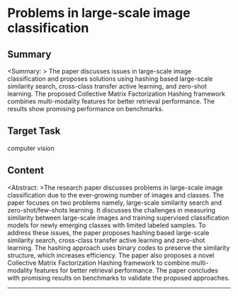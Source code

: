 # Problems in large-scale image classification

## Summary

<Summary: > The paper discusses issues in large-scale image classification and proposes solutions using hashing based large-scale similarity search, cross-class transfer active learning, and zero-shot learning. The proposed Collective Matrix Factorization Hashing framework combines multi-modality features for better retrieval performance. The results show promising performance on benchmarks.


## Target Task

computer vision

## Content

<Abstract: >The research paper discusses problems in large-scale image classification due to the ever-growing number of images and classes. The paper focuses on two problems namely, large-scale similarity search and zero-shot/few-shots learning. It discusses the challenges in measuring similarity between large-scale images and training supervised classification models for newly emerging classes with limited labeled samples. To address these issues, the paper proposes hashing based large-scale similarity search, cross-class transfer active learning and zero-shot learning. The hashing approach uses binary codes to preserve the similarity structure, which increases efficiency. The paper also proposes a novel Collective Matrix Factorization Hashing framework to combine multi-modality features for better retrieval performance. The paper concludes with promising results on benchmarks to validate the proposed approaches.



---

